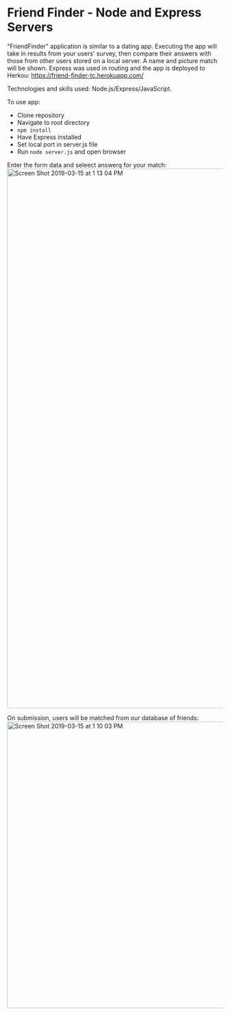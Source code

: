 # Friend Finder - Node and Express Servers

"FriendFinder" application is similar to a dating app. Executing the app will take in results from your users' survey, then compare their answers with those from other users stored on a local server. A name and picture match will be shown. Express was used in routing and the app is deployed to Herkou: https://friend-finder-tc.herokuapp.com/

Technologies and skills used: Node.js/Express/JavaScript.

To use app:
- Clone repository
- Navigate to root directory
- `npm install`
- Have Express installed
- Set local port in server.js file
- Run `node server.js` and open browser


Enter the form data and seleect answerq for your match:
<img width="1259" alt="Screen Shot 2019-03-15 at 1 13 04 PM" src="https://user-images.githubusercontent.com/39817046/54452868-1d734880-4724-11e9-9e38-ec757a33c143.png">

On submission, users will be matched from our database of friends:
<img width="669" alt="Screen Shot 2019-03-15 at 1 10 03 PM" src="https://user-images.githubusercontent.com/39817046/54452967-50b5d780-4724-11e9-8d0a-a747fa4e3c11.png">
